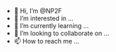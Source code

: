 - 👋 Hi, I’m @NP2F
- 👀 I’m interested in ...
- 🌱 I’m currently learning ...
- 💞️ I’m looking to collaborate on ...
- 📫 How to reach me ...

<!---
NP2F/NP2F is a ✨ special ✨ repository because its `README.md` (this file) appears on your GitHub profile.
You can click the Preview link to take a look at your changes.
--->
